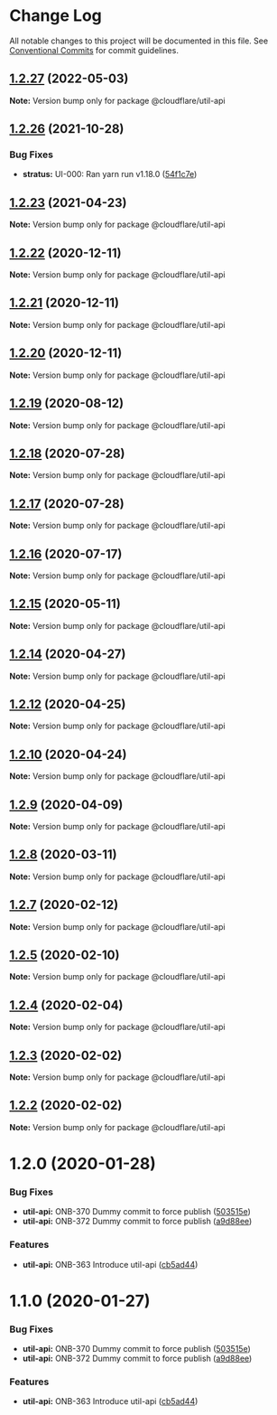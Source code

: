 # Change Log

All notable changes to this project will be documented in this file.
See [Conventional Commits](https://conventionalcommits.org) for commit guidelines.

## [1.2.27](http://stash.cfops.it:7999/fe/stratus/compare/@cloudflare/util-api@1.2.26...@cloudflare/util-api@1.2.27) (2022-05-03)

**Note:** Version bump only for package @cloudflare/util-api





## [1.2.26](http://stash.cfops.it:7999/fe/stratus/compare/@cloudflare/util-api@1.2.23...@cloudflare/util-api@1.2.26) (2021-10-28)


### Bug Fixes

* **stratus:** UI-000: Ran yarn run v1.18.0 ([54f1c7e](http://stash.cfops.it:7999/fe/stratus/commits/54f1c7e))





## [1.2.23](http://stash.cfops.it:7999/fe/stratus/compare/@cloudflare/util-api@1.2.22...@cloudflare/util-api@1.2.23) (2021-04-23)

**Note:** Version bump only for package @cloudflare/util-api





## [1.2.22](http://stash.cfops.it:7999/fe/stratus/compare/@cloudflare/util-api@1.2.21...@cloudflare/util-api@1.2.22) (2020-12-11)

**Note:** Version bump only for package @cloudflare/util-api





## [1.2.21](http://stash.cfops.it:7999/fe/stratus/compare/@cloudflare/util-api@1.2.20...@cloudflare/util-api@1.2.21) (2020-12-11)

**Note:** Version bump only for package @cloudflare/util-api





## [1.2.20](http://stash.cfops.it:7999/fe/stratus/compare/@cloudflare/util-api@1.2.19...@cloudflare/util-api@1.2.20) (2020-12-11)

**Note:** Version bump only for package @cloudflare/util-api





## [1.2.19](http://stash.cfops.it:7999/fe/stratus/compare/@cloudflare/util-api@1.2.18...@cloudflare/util-api@1.2.19) (2020-08-12)

**Note:** Version bump only for package @cloudflare/util-api





## [1.2.18](http://stash.cfops.it:7999/fe/stratus/compare/@cloudflare/util-api@1.2.17...@cloudflare/util-api@1.2.18) (2020-07-28)

**Note:** Version bump only for package @cloudflare/util-api





## [1.2.17](http://stash.cfops.it:7999/fe/stratus/compare/@cloudflare/util-api@1.2.16...@cloudflare/util-api@1.2.17) (2020-07-28)

**Note:** Version bump only for package @cloudflare/util-api





## [1.2.16](http://stash.cfops.it:7999/fe/stratus/compare/@cloudflare/util-api@1.2.15...@cloudflare/util-api@1.2.16) (2020-07-17)

**Note:** Version bump only for package @cloudflare/util-api





## [1.2.15](http://stash.cfops.it:7999/fe/stratus/compare/@cloudflare/util-api@1.2.14...@cloudflare/util-api@1.2.15) (2020-05-11)

**Note:** Version bump only for package @cloudflare/util-api





## [1.2.14](http://stash.cfops.it:7999/fe/stratus/compare/@cloudflare/util-api@1.2.12...@cloudflare/util-api@1.2.14) (2020-04-27)

**Note:** Version bump only for package @cloudflare/util-api





## [1.2.12](http://stash.cfops.it:7999/fe/stratus/compare/@cloudflare/util-api@1.2.10...@cloudflare/util-api@1.2.12) (2020-04-25)

**Note:** Version bump only for package @cloudflare/util-api





## [1.2.10](http://stash.cfops.it:7999/fe/stratus/compare/@cloudflare/util-api@1.2.9...@cloudflare/util-api@1.2.10) (2020-04-24)

**Note:** Version bump only for package @cloudflare/util-api





## [1.2.9](http://stash.cfops.it:7999/fe/stratus/compare/@cloudflare/util-api@1.2.8...@cloudflare/util-api@1.2.9) (2020-04-09)

**Note:** Version bump only for package @cloudflare/util-api





## [1.2.8](http://stash.cfops.it:7999/fe/stratus/compare/@cloudflare/util-api@1.2.7...@cloudflare/util-api@1.2.8) (2020-03-11)

**Note:** Version bump only for package @cloudflare/util-api





## [1.2.7](http://stash.cfops.it:7999/fe/stratus/compare/@cloudflare/util-api@1.2.5...@cloudflare/util-api@1.2.7) (2020-02-12)

**Note:** Version bump only for package @cloudflare/util-api





## [1.2.5](http://stash.cfops.it:7999/fe/stratus/compare/@cloudflare/util-api@1.2.4...@cloudflare/util-api@1.2.5) (2020-02-10)

**Note:** Version bump only for package @cloudflare/util-api





## [1.2.4](http://stash.cfops.it:7999/fe/stratus/compare/@cloudflare/util-api@1.2.3...@cloudflare/util-api@1.2.4) (2020-02-04)

**Note:** Version bump only for package @cloudflare/util-api





## [1.2.3](http://stash.cfops.it:7999/fe/stratus/compare/@cloudflare/util-api@1.2.0...@cloudflare/util-api@1.2.3) (2020-02-02)

**Note:** Version bump only for package @cloudflare/util-api





## [1.2.2](http://stash.cfops.it:7999/fe/stratus/compare/@cloudflare/util-api@1.2.0...@cloudflare/util-api@1.2.2) (2020-02-02)

**Note:** Version bump only for package @cloudflare/util-api





# 1.2.0 (2020-01-28)


### Bug Fixes

* **util-api:** ONB-370 Dummy commit to force publish ([503515e](http://stash.cfops.it:7999/fe/stratus/commits/503515e))
* **util-api:** ONB-372 Dummy commit to force publish ([a9d88ee](http://stash.cfops.it:7999/fe/stratus/commits/a9d88ee))


### Features

* **util-api:** ONB-363 Introduce util-api ([cb5ad44](http://stash.cfops.it:7999/fe/stratus/commits/cb5ad44))





# 1.1.0 (2020-01-27)


### Bug Fixes

* **util-api:** ONB-370 Dummy commit to force publish ([503515e](http://stash.cfops.it:7999/fe/stratus/commits/503515e))
* **util-api:** ONB-372 Dummy commit to force publish ([a9d88ee](http://stash.cfops.it:7999/fe/stratus/commits/a9d88ee))


### Features

* **util-api:** ONB-363 Introduce util-api ([cb5ad44](http://stash.cfops.it:7999/fe/stratus/commits/cb5ad44))
